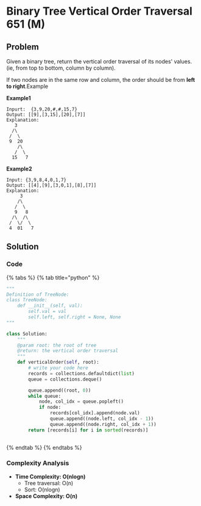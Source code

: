 # Binary Tree Vertical Order Traversal 651 \(M\)

## Problem

Given a binary tree, return the vertical order traversal of its nodes' values. \(ie, from top to bottom, column by column\).

If two nodes are in the same row and column, the order should be from **left to right**.Example

**Example1**

```text
Inpurt:  {3,9,20,#,#,15,7}
Output: [[9],[3,15],[20],[7]]
Explanation:
   3
  /\
 /  \
 9  20
    /\
   /  \
  15   7
```

**Example2**

```text
Input: {3,9,8,4,0,1,7}
Output: [[4],[9],[3,0,1],[8],[7]]
Explanation:
     3
    /\
   /  \
   9   8
  /\  /\
 /  \/  \
 4  01   7
```

## Solution 

### Code

{% tabs %}
{% tab title="python" %}
```python
"""
Definition of TreeNode:
class TreeNode:
    def __init__(self, val):
        self.val = val
        self.left, self.right = None, None
"""

class Solution:
    """
    @param root: the root of tree
    @return: the vertical order traversal
    """
    def verticalOrder(self, root):
        # write your code here
        records = collections.defaultdict(list)
        queue = collections.deque()

        queue.append((root, 0))
        while queue:
            node, col_idx = queue.popleft()
            if node:
                records[col_idx].append(node.val)
                queue.append((node.left, col_idx - 1))
                queue.append((node.right, col_idx + 1))
        return [records[i] for i in sorted(records)]
        


```
{% endtab %}
{% endtabs %}

### Complexity Analysis

* **Time Complexity: O\(nlogn\)**
  * Tree traversal: O\(n\)
  * Sort: O\(nlogn\)
* **Space Complexity: O\(n\)**

